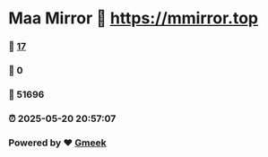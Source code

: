# Maa Mirror :link: https://mmirror.top 
### :page_facing_up: [17](https://mmirror.top/tag.html) 
### :speech_balloon: 0 
### :hibiscus: 51696 
### :alarm_clock: 2025-05-20 20:57:07 
### Powered by :heart: [Gmeek](https://github.com/Meekdai/Gmeek)
